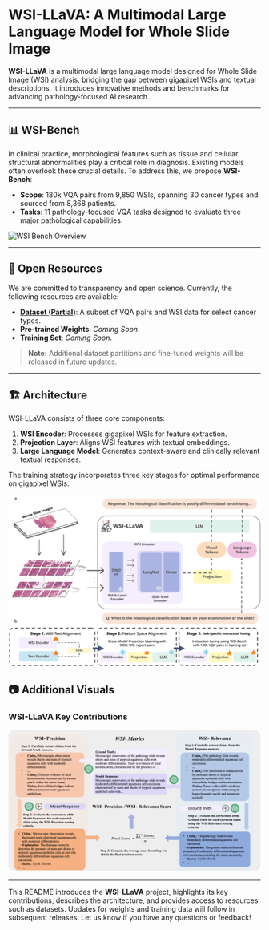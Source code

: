 # WSI-LLaVA: A Multimodal Large Language Model for Whole Slide Image

**WSI-LLaVA** is a multimodal large language model designed for Whole Slide Image (WSI) analysis, bridging the gap between gigapixel WSIs and textual descriptions. It introduces innovative methods and benchmarks for advancing pathology-focused AI research.

---

## 📊 WSI-Bench

In clinical practice, morphological features such as tissue and cellular structural abnormalities play a critical role in diagnosis. Existing models often overlook these crucial details. To address this, we propose **WSI-Bench**:

- **Scope**: 180k VQA pairs from 9,850 WSIs, spanning 30 cancer types and sourced from 8,368 patients.
- **Tasks**: 11 pathology-focused VQA tasks designed to evaluate three major pathological capabilities.

![WSI Bench Overview](image/wsi-beach.png)

---

## 📂 Open Resources

We are committed to transparency and open science. Currently, the following resources are available:

- **[Dataset (Partial)](./dataset/)**: A subset of VQA pairs and WSI data for select cancer types.
- **Pre-trained Weights**: *Coming Soon*.
- **Training Set**: *Coming Soon*.

> **Note:** Additional dataset partitions and fine-tuned weights will be released in future updates.

---

## 🏗️ Architecture

WSI-LLaVA consists of three core components:
1. **WSI Encoder**: Processes gigapixel WSIs for feature extraction.
2. **Projection Layer**: Aligns WSI features with textual embeddings.
3. **Large Language Model**: Generates context-aware and clinically relevant textual responses.

The training strategy incorporates three key stages for optimal performance on gigapixel WSIs.

![WSI-LLaVA Architecture](image/architecture_new4.png)



## 📷 Additional Visuals

### **WSI-LLaVA Key Contributions**
![Key Contributions](image/metric.png)

---

This README introduces the **WSI-LLaVA** project, highlights its key contributions, describes the architecture, and provides access to resources such as datasets. Updates for weights and training data will follow in subsequent releases. Let us know if you have any questions or feedback!